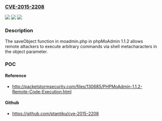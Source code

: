 ### [CVE-2015-2208](https://cve.mitre.org/cgi-bin/cvename.cgi?name=CVE-2015-2208)
![](https://img.shields.io/static/v1?label=Product&message=n%2Fa&color=blue)
![](https://img.shields.io/static/v1?label=Version&message=n%2Fa&color=blue)
![](https://img.shields.io/static/v1?label=Vulnerability&message=n%2Fa&color=brighgreen)

### Description

The saveObject function in moadmin.php in phpMoAdmin 1.1.2 allows remote attackers to execute arbitrary commands via shell metacharacters in the object parameter.

### POC

#### Reference
- http://packetstormsecurity.com/files/130685/PHPMoAdmin-1.1.2-Remote-Code-Execution.html

#### Github
- https://github.com/ptantiku/cve-2015-2208

